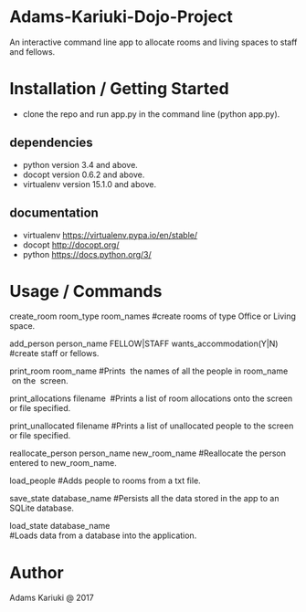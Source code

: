 # Adams-Kariuki-Dojo-Project

An interactive command line app to allocate rooms and living spaces to staff and fellows.

# Installation / Getting Started

- clone the repo and run app.py in the command line (python app.py).

## dependencies
- python version 3.4 and above.
- docopt version 0.6.2 and above.
- virtualenv version 15.1.0 and above.

## documentation
- virtualenv https://virtualenv.pypa.io/en/stable/
- docopt http://docopt.org/
- python https://docs.python.org/3/

# Usage / Commands

create_room room_type room_names #create rooms of type Office or Living space.

add_person person_name FELLOW|STAFF  wants_accommodation(Y|N) #create staff or fellows.

print_room room_name #Prints  the names of all the people in ​room_name​ on the  screen.

print_allocations filename​  #Prints a list of room allocations onto the screen or file specified.

print_unallocated filename #Prints a list of unallocated people to the screen or file specified.

reallocate_person person_name new_room_name​ #Reallocate the person entered​ to ​new_room_name​.

load_people​ #Adds people to rooms from a txt file.

save_state​ database_name #Persists all the data stored in the app to an SQLite database.

load_state database_name #Loads data from a database into the application.


# Author
Adams Kariuki @ 2017





